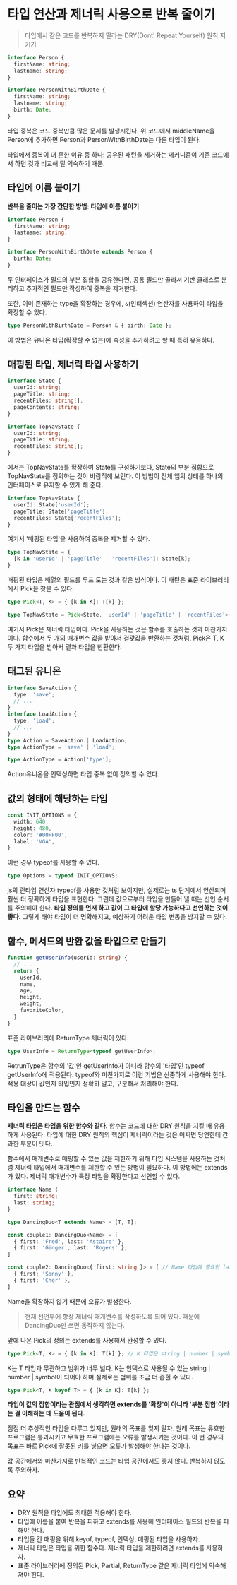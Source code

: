 # 타입 연산과 제너릭 사용으로 반복 줄이기
> 타입에서 같은 코드를 반복하지 말라는 DRY(Dont' Repeat Yourself) 원칙 지키기

```ts
interface Person {
  firstName: string;
  lastname: string;
}

interface PersonWithBirthDate {
  firstName: string;
  lastname: string;
  birth: Date;
}
```

타입 중복은 코드 중복만큼 많은 문제를 발생시킨다. 위 코드에서 middleName을 Person에 추가하면 Person과 PersonWIthBirthDate는 다른 타입이 된다.

타입에서 중복이 더 흔한 이유 중 하나: 공유된 패턴을 제거하는 메커니즘이 기존 코드에서 하던 것과 비교해 덜 익숙하기 때문.

## 타입에 이름 붙이기

**반복을 줄이는 가장 간단한 방법: 타입에 이름 붙이기**

```ts
interface Person {
  firstName: string;
  lastname: string;
}

interface PersonWithBirthDate extends Person {
  birth: Date;
}
```

두 인터페이스가 필드의 부분 집합을 공유한다면, 공통 필드만 골라서 기반 클래스로 분리하고 추가적인 필드만 작성하여 중복을 제거한다.

또한, 이미 존재하는 type을 확장하는 경우에, `&`(인터섹션) 연산자를 사용하여 타입을 확장할 수 있다.

```ts
type PersonWithBirthDate = Person & { birth: Date };
```

이 방법은 유니온 타입(확장할 수 없는)에 속성을 추가하려고 할 때 특히 유용하다.

## 매핑된 타입, 제너릭 타입 사용하기

```ts
interface State {
  userId: string;
  pageTitle: string;
  recentFiles: string[];
  pageContents: string;
}

interface TopNavState {
  userId: string;
  pageTitle: string;
  recentFiles: string[];
}
```
에서는 TopNavState를 확장하여 State를 구성하기보다, State의 부분 집합으로 TopNavState를 정의하는 것이 바람직해 보인다. 이 방법이 전체 앱의 상태를 하나의 인터페이스로 유지할 수 있게 해 준다.

```ts
interface TopNavState {
  userId: State['userId'];
  pageTitle: State['pageTitle'];
  recentFiles: State['recentFiles'];
}
```

여기서 '매핑된 타입'을 사용하여 중복을 제거할 수 있다.

```ts
type TopNavState = {
  [k in 'userId' | 'pageTitle' | 'recentFiles']: State[k];
}
```

매핑된 타입은 배열의 필드를 루프 도는 것과 같은 방식이다. 이 패턴은 표준 라이브러리에서 Pick을 찾을 수 있다.

```ts
type Pick<T, K> = { [k in K]: T[k] };

type TopNavState = Pick<State, 'userId' | 'pageTitle' | 'recentFiles'>;
```

여기서 Pick은 제너릭 타입이다. Pick을 사용하는 것은 함수를 호출하는 것과 마찬가지이다. 함수에서 두 개의 매개변수 값을 받아서 결괏값을 반환하는 것처럼, Pick은 T, K 두 가지 타입을 받아서 결과 타입을 반환한다.

## 태그된 유니온

```ts
interface SaveAction {
  type: 'save';
  // ...
}
interface LoadAction {
  type: 'load';
  // ...
}
type Action = SaveAction | LoadAction;
type ActionType = 'save' | 'load';
```

```ts
type ActionType = Action['type'];
```
Action유니온을 인덱싱하면 타입 중복 없이 정의할 수 있다.

## 값의 형태에 해당하는 타입

```ts
const INIT_OPTIONS = {
  width: 640,
  height: 480,
  color: '#00FF00',
  label: 'VGA',
}
```

이런 경우 typeof를 사용할 수 있다.

```ts
type Options = typeof INIT_OPTIONS;
```

js의 런타임 연산자 typeof를 사용한 것처럼 보이지만, 실제로는 ts 단계에서 연산되며 훨씬 더 정확하게 타입을 표현한다. 그런데 값으로부터 타입을 만들어 낼 때는 선언 순서를 주의해야 한다. **타입 정의를 먼저 하고 값이 그 타입에 할당 가능하다고 선언하는 것이 좋다.** 그렇게 해야 타입이 더 명확해지고, 예상하기 어려운 타입 변동을 방지할 수 있다.

## 함수, 메서드의 반환 값을 타입으로 만들기

```ts
function getUserInfo(userId: string) {
  // ...
  return {
    userId,
    name,
    age,
    height,
    weight,
    favoriteColor,
  }
}
```

표준 라이브러리에 ReturnType 제너릭이 있다.

```ts
type UserInfo = ReturnType<typeof getUserInfo>;
```

RetrunType은 함수의 '값'인 getUserInfo가 아니라 함수의 '타입'인 typeof getUserInfo에 적용된다. typeof와 마찬가지로 이런 기법은 신중하게 사용해야 한다. 적용 대상이 값인지 타입인지 정확히 알고, 구분해서 처리해야 한다.

## 타입을 만드는 함수

**제너릭 타입은 타입을 위한 함수와 같다.** 함수는 코드에 대한 DRY 원칙을 지킬 때 유용하게 사용된다. 타입에 대한 DRY 원칙의 핵심이 제너릭이라는 것은 어쩌면 당연한데 간과한 부분이 잇다.

함수에서 매개변수로 매핑할 수 있는 값을 제한하기 위해 타입 시스템을 사용하는 것처럼 제너릭 타입에서 매개변수를 제한할 수 있는 방법이 필요하다. 이 방법에는 extends가 있다. 제너릭 매개변수가 특정 타입을 확장한다고 선언할 수 있다.

```ts
interface Name {
  first: string;
  last: string;
}

type DancingDuo<T extends Name> = [T, T];

const couple1: DancingDuo<Name> = [
  { first: 'Fred', last: 'Astaire' },
  { first: 'Ginger', last: 'Rogers' },
]

const couple2: DancingDuo<{ first: string }> = [ // Name 타입에 필요한 last 속성이 { first: string }에 없습니다.
  { first: 'Sonny' },
  { first: 'Cher' },
]
```

Name을 확장하지 않기 때문에 오류가 발생한다.

> 현재 선언부에 항상 제너릭 매개변수를 작성하도록 되어 있다. 때문에 DancingDuo만 쓰면 동작하지 않는다.

앞에 나온 Pick의 정의는 extends를 사용해서 완성할 수 있다.

```ts
type Pick<T, K> = { [k in K]: T[k] }; // K 타입은 string | number | symbol타입에 할당할 수 없다.
```

K는 T 타입과 무관하고 범위가 너무 넓다. K는 인덱스로 사용될 수 있는 string | number | symbol이 되어야 하며 실제로는 범위를 조금 더 좁힐 수 있다.

```ts
type Pick<T, K keyof T> = { [k in K]: T[k] };
```

**타입이 값의 집합이라는 관점에서 생각하면 extends를 '확장'이 아니라 '부분 집합'이라는 걸 이해하는 데 도움이 된다.**

점점 더 추상적인 타입을 다루고 있지만, 원래의 목표를 잊지 말자. 원래 목표는 유효한 프로그램은 통과시키고 무효한 프로그램에는 오류를 발생시키는 것이다. 이 번 경우의 목표는 바로 Pick에 잘못된 키를 넣으면 오류가 발생해야 한다는 것이다.

값 공간에서와 마찬가지로 반복적인 코드는 타입 공간에서도 좋지 않다. 반복하지 않도록 주의하자.

## 요약
- DRY 원칙을 타입에도 최대한 적용해야 한다.
- 타입에 이름을 붙여 반복을 피하고 extends를 사용해 인터페이스 필드의 반복을 피해야 한다.
- 타입들 간 매핑을 위해 keyof, typeof, 인덱싱, 매핑된 타입을 사용하자.
- 제너릭 타입은 타입을 위한 함수다. 제너릭 타입을 제한하려면 extends를 사용하자.
- 표준 라이브러리에 정의된 Pick, Partial, ReturnType 같은 제너릭 타입에 익숙해져야 한다.
